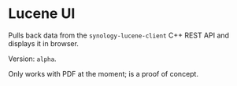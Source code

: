 # Lucene UI

Pulls back data from the `synology-lucene-client` C++ REST API and displays it in browser.

Version: `alpha`.

Only works with PDF at the moment; is a proof of concept.
